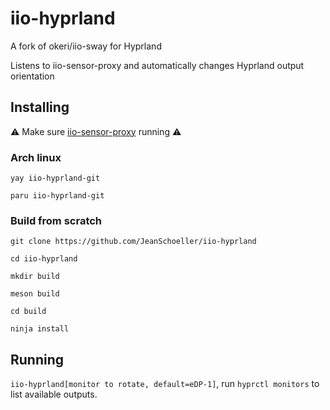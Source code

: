 # iio-hyprland
A fork of okeri/iio-sway for Hyprland

Listens to iio-sensor-proxy and automatically changes Hyprland output orientation

## Installing 

:warning: Make sure [iio-sensor-proxy](https://gitlab.freedesktop.org/hadess/iio-sensor-proxy/) running :warning:

### Arch linux

`yay iio-hyprland-git`

`paru iio-hyprland-git`

### Build from scratch

```
git clone https://github.com/JeanSchoeller/iio-hyprland

cd iio-hyprland

mkdir build

meson build

cd build

ninja install
```

## Running
`iio-hyprland[monitor to rotate, default=eDP-1]`, run `hyprctl monitors` to list available outputs.


